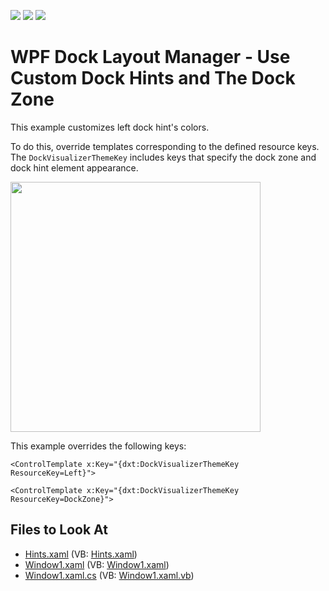 <!-- default badges list -->
![](https://img.shields.io/endpoint?url=https://codecentral.devexpress.com/api/v1/VersionRange/128643954/21.1.5%2B)
[![](https://img.shields.io/badge/Open_in_DevExpress_Support_Center-FF7200?style=flat-square&logo=DevExpress&logoColor=white)](https://supportcenter.devexpress.com/ticket/details/E1781)
[![](https://img.shields.io/badge/📖_How_to_use_DevExpress_Examples-e9f6fc?style=flat-square)](https://docs.devexpress.com/GeneralInformation/403183)
<!-- default badges end -->

# WPF Dock Layout Manager - Use Custom Dock Hints and The Dock Zone 

This example customizes left dock hint's colors.

To do this, override templates corresponding to the defined resource keys. The `DockVisualizerThemeKey` includes keys that specify the dock zone and dock hint element appearance. 

<img src="https://user-images.githubusercontent.com/12169834/175379492-9fa69de8-34e9-4b77-8e82-1434a52e5785.png" width=400px/>

This example overrides the following keys:

`<ControlTemplate x:Key="{dxt:DockVisualizerThemeKey ResourceKey=Left}">`
  
`<ControlTemplate x:Key="{dxt:DockVisualizerThemeKey ResourceKey=DockZone}">`

<!-- default file list -->
## Files to Look At

* [Hints.xaml](./CS/CustomTheme/Hints.xaml) (VB: [Hints.xaml](./VB/CustomTheme/Hints.xaml))
* [Window1.xaml](./CS/CustomTheme/Window1.xaml) (VB: [Window1.xaml](./VB/CustomTheme/Window1.xaml))
* [Window1.xaml.cs](./CS/CustomTheme/Window1.xaml.cs) (VB: [Window1.xaml.vb](./VB/CustomTheme/Window1.xaml.vb))
<!-- default file list end -->
